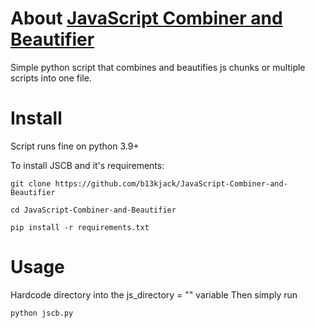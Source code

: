 # About [JavaScript Combiner and Beautifier](https://github.com/b13kjack/JavaScript-Combiner-and-Beautifier)

Simple python script that combines and beautifies js chunks or multiple scripts into one file.

# Install

Script runs fine on python 3.9+

To install JSCB and it's requirements:
```
git clone https://github.com/b13kjack/JavaScript-Combiner-and-Beautifier

cd JavaScript-Combiner-and-Beautifier

pip install -r requirements.txt

```

# Usage

Hardcode directory into the js_directory = "" variable
Then simply run

```
python jscb.py

```
